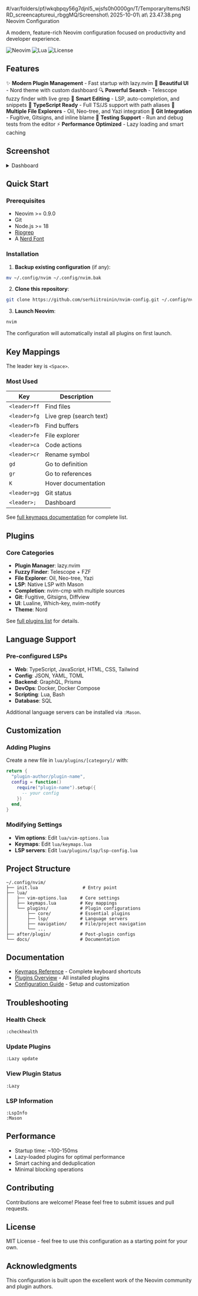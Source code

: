 #/var/folders/pf/wkqbpqy56g7djnl5_wjsfs0h0000gn/T/TemporaryItems/NSIRD_screencaptureui_rbggMQ/Screenshot\ 2025-10-01\ at\ 23.47.38.png Neovim Configuration

A modern, feature-rich Neovim configuration focused on productivity and developer experience.

![Neovim](https://img.shields.io/badge/Neovim-0.9.0+-green.svg)
![Lua](https://img.shields.io/badge/Lua-5.1-blue.svg)
![License](https://img.shields.io/badge/License-MIT-yellow.svg)

## Features

✨ **Modern Plugin Management** - Fast startup with lazy.nvim
🎨 **Beautiful UI** - Nord theme with custom dashboard
🔍 **Powerful Search** - Telescope fuzzy finder with live grep
📝 **Smart Editing** - LSP, auto-completion, and snippets
🚀 **TypeScript Ready** - Full TS/JS support with path aliases
📁 **Multiple File Explorers** - Oil, Neo-tree, and Yazi integration
🔧 **Git Integration** - Fugitive, Gitsigns, and inline blame
🧪 **Testing Support** - Run and debug tests from the editor
⚡ **Performance Optimized** - Lazy loading and smart caching

## Screenshot

<details>
<summary>Dashboard</summary>

The dashboard features a two-pane layout with system info, recent files, projects, and git status.

</details>

## Quick Start

### Prerequisites

- Neovim >= 0.9.0
- Git
- Node.js >= 18
- [Ripgrep](https://github.com/BurntSushi/ripgrep)
- A [Nerd Font](https://www.nerdfonts.com/)

### Installation

1. **Backup existing configuration** (if any):

```bash
mv ~/.config/nvim ~/.config/nvim.bak
```

2. **Clone this repository**:

```bash
git clone https://github.com/serhiitroinin/nvim-config.git ~/.config/nvim
```

3. **Launch Neovim**:

```bash
nvim
```

The configuration will automatically install all plugins on first launch.

## Key Mappings

The leader key is `<Space>`.

### Most Used

| Key          | Description             |
| ------------ | ----------------------- |
| `<leader>ff` | Find files              |
| `<leader>fg` | Live grep (search text) |
| `<leader>fb` | Find buffers            |
| `<leader>fe` | File explorer           |
| `<leader>ca` | Code actions            |
| `<leader>cr` | Rename symbol           |
| `gd`         | Go to definition        |
| `gr`         | Go to references        |
| `K`          | Hover documentation     |
| `<leader>gg` | Git status              |
| `<leader>;`  | Dashboard               |

See [full keymaps documentation](docs/keymaps.md) for complete list.

## Plugins

### Core Categories

- **Plugin Manager**: lazy.nvim
- **Fuzzy Finder**: Telescope + FZF
- **File Explorer**: Oil, Neo-tree, Yazi
- **LSP**: Native LSP with Mason
- **Completion**: nvim-cmp with multiple sources
- **Git**: Fugitive, Gitsigns, Diffview
- **UI**: Lualine, Which-key, nvim-notify
- **Theme**: Nord

See [full plugins list](docs/plugins.md) for details.

## Language Support

### Pre-configured LSPs

- **Web**: TypeScript, JavaScript, HTML, CSS, Tailwind
- **Config**: JSON, YAML, TOML
- **Backend**: GraphQL, Prisma
- **DevOps**: Docker, Docker Compose
- **Scripting**: Lua, Bash
- **Database**: SQL

Additional language servers can be installed via `:Mason`.

## Customization

### Adding Plugins

Create a new file in `lua/plugins/[category]/` with:

```lua
return {
  "plugin-author/plugin-name",
  config = function()
    require("plugin-name").setup({
      -- your config
    })
  end,
}
```

### Modifying Settings

- **Vim options**: Edit `lua/vim-options.lua`
- **Keymaps**: Edit `lua/keymaps.lua`
- **LSP servers**: Edit `lua/plugins/lsp/lsp-config.lua`

## Project Structure

```
~/.config/nvim/
├── init.lua                 # Entry point
├── lua/
│   ├── vim-options.lua     # Core settings
│   ├── keymaps.lua         # Key mappings
│   └── plugins/            # Plugin configurations
│       ├── core/           # Essential plugins
│       ├── lsp/            # Language servers
│       ├── navigation/     # File/project navigation
│       └── ...
├── after/plugin/           # Post-plugin configs
└── docs/                   # Documentation
```

## Documentation

- [Keymaps Reference](docs/keymaps.md) - Complete keyboard shortcuts
- [Plugins Overview](docs/plugins.md) - All installed plugins
- [Configuration Guide](docs/configuration.md) - Setup and customization

## Troubleshooting

### Health Check

```vim
:checkhealth
```

### Update Plugins

```vim
:Lazy update
```

### View Plugin Status

```vim
:Lazy
```

### LSP Information

```vim
:LspInfo
:Mason
```

## Performance

- Startup time: ~100-150ms
- Lazy-loaded plugins for optimal performance
- Smart caching and deduplication
- Minimal blocking operations

## Contributing

Contributions are welcome! Please feel free to submit issues and pull requests.

## License

MIT License - feel free to use this configuration as a starting point for your own.

## Acknowledgments

This configuration is built upon the excellent work of the Neovim community and plugin authors.
